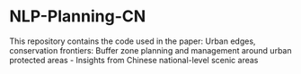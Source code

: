 # NLP-Planning-CN
This repository contains the code used in the paper: Urban edges, conservation frontiers: Buffer zone planning and management around urban protected areas - Insights from Chinese national-level scenic areas
